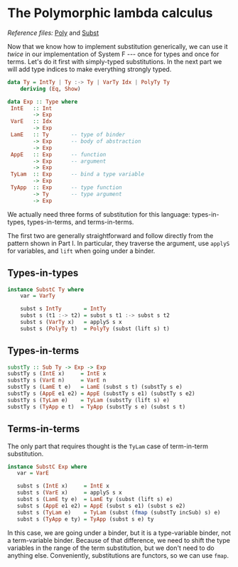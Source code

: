 # The Polymorphic lambda calculus

*Reference files:* [Poly](src/Poly.hs) and [Subst](src/Subst.hs)

Now that we know how to implement substitution generically, we can use it *twice* in our implementation of System F --- once for types and once for terms. Let's do it first with simply-typed substitutions. In the next part we will add type indices to make everything strongly typed.

```haskell
data Ty = IntTy | Ty :-> Ty | VarTy Idx | PolyTy Ty
    deriving (Eq, Show)

data Exp :: Type where
 IntE   :: Int
        -> Exp
 VarE   :: Idx
        -> Exp
 LamE   :: Ty       -- type of binder
        -> Exp      -- body of abstraction
        -> Exp
 AppE   :: Exp      -- function
        -> Exp      -- argument
        -> Exp
 TyLam  :: Exp      -- bind a type variable
        -> Exp
 TyApp  :: Exp      -- type function
        -> Ty       -- type argument
        -> Exp
```

We actually need three forms of substitution for this language: types-in-types, types-in-terms, and terms-in-terms.

The first two are generally straightforward and follow directly from the pattern shown in Part I. In particular, they traverse the argument, use `applyS` for variables, and `lift` when going under a binder.

## Types-in-types

```haskell
instance SubstC Ty where
    var = VarTy

    subst s IntTy       = IntTy
    subst s (t1 :-> t2) = subst s t1 :-> subst s t2
    subst s (VarTy x)   = applyS s x
    subst s (PolyTy t)  = PolyTy (subst (lift s) t)
```

## Types-in-terms

```haskell
substTy :: Sub Ty -> Exp -> Exp
substTy s (IntE x)     = IntE x
substTy s (VarE n)     = VarE n
substTy s (LamE t e)   = LamE (subst s t) (substTy s e)
substTy s (AppE e1 e2) = AppE (substTy s e1) (substTy s e2)
substTy s (TyLam e)    = TyLam (substTy (lift s) e)
substTy s (TyApp e t)  = TyApp (substTy s e) (subst s t)
```

## Terms-in-terms

The only part that requires thought is the `TyLam` case of term-in-term substitution.

```haskell
instance SubstC Exp where
   var = VarE

   subst s (IntE x)     = IntE x
   subst s (VarE x)     = applyS s x
   subst s (LamE ty e)  = LamE ty (subst (lift s) e)
   subst s (AppE e1 e2) = AppE (subst s e1) (subst s e2)
   subst s (TyLam e)    = TyLam (subst (fmap (substTy incSub) s) e)  
   subst s (TyApp e ty) = TyApp (subst s e) ty
 ```  

In this case, we are going under a binder, but it is a type-variable binder, not a term-variable binder. Because of that difference, we need to shift the type variables in the range of the term substitution, but we don't need to do anything else. Conveniently, substitutions are functors, so we can use `fmap`.
